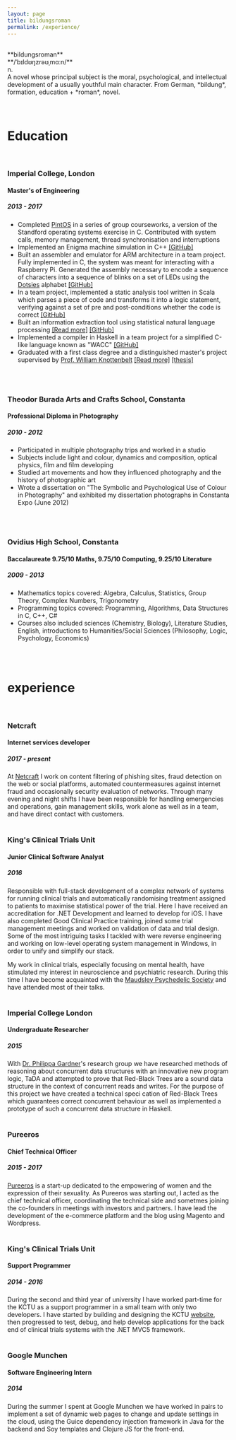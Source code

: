 ```yaml
---
layout: page
title: bildungsroman
permalink: /experience/
---
```


<br/>
**bildungsroman**<br/>
**/ˈb&#618;ld&#650;&#331;zr&#601;&#650;&#716;m&#593;&#720;n/**<br/>
n.<br/>
A novel whose principal subject is the moral, psychological, and intellectual development of a usually youthful main character. From German, *bildung*, formation, education + *roman*, novel.
<br/>
<br/>
<br/>




# Education
<br/>

### Imperial College, London
#### Master's of Engineering
##### 2013 - 2017

- Completed [PintOS](https://web.stanford.edu/class/cs140/projects/pintos/pintos_1.html) in a series of group courseworks, a version of the Standford operating systems exercise in C. Contributed with system calls, memory management, thread synchronisation and interruptions
- Implemented an Enigma machine simulation in C++ [[GitHub]](https://github.com/mearlboro/enigma)
- Built an assembler and emulator for ARM architecture in a team project. Fully implemented in C, the system was meant for interacting with a Raspberry Pi. Generated the assembly necessary to encode a sequence of characters into a sequence of blinks on a set of LEDs using the [Dotsies](http://dotsies.org/) alphabet [[GitHub]](https://github.com/mearlboro/ARM11)
- In a team project, implemented a static analysis tool written in Scala which parses a piece of code and transforms it into a logic statement, verifying against a set of pre and post-conditions whether the code is correct [[GitHub]](https://github.com/mearlboro/srtool)
- Built an information extraction tool using statistical natural language processing [[Read more]](/projects#seek) [[GitHub]](https://github.com/mearlboro/seek-legacy)
- Implemented a compiler in Haskell in a team project for a simplified C-like language known as "WACC" [[GitHub]](https://github.com/mearlboro/whack)
- Graduated with a first class degree and a distinguished master's project supervised by [Prof. William Knottenbelt](http://www.doc.ic.ac.uk/~wjk/) [[Read more]](/projects#snowwall) [[thesis]](/assets/files/snowwall.pdf)
<br/>
<br/>
 
### Theodor Burada Arts and Crafts School, Constanta
#### Professional Diploma in Photography
##### 2010 - 2012
- Participated in multiple photography trips and worked in a studio
- Subjects include light and colour, dynamics and composition, optical physics, film and film developing
- Studied art movements and how they influenced photography and the history of photographic art
- Wrote a dissertation on "The Symbolic and Psychological Use of Colour in Photography" and exhibited my dissertation photographs in Constanta Expo (June 2012)
<br/>
<br/>
  
### Ovidius High School, Constanta
#### Baccalaureate 9.75/10 Maths, 9.75/10 Computing, 9.25/10 Literature
##### 2009 - 2013
- Mathematics topics covered: Algebra, Calculus, Statistics, Group Theory, Complex Numbers, Trigonometry
- Programming topics covered: Programming, Algorithms, Data Structures in C, C++, C#
- Courses also included sciences (Chemistry, Biology), Literature Studies, English, introductions to Humanities/Social Sciences (Philosophy, Logic, Psychology, Economics)
<br/>
<br/>

# experience
<br/>

### Netcraft
#### Internet services developer
##### 2017 - present
At [Netcraft](https://netcraft.com) I work on content filtering of phishing sites, fraud detection on the web or social platforms,
automated countermeasures against internet fraud and occasionally security evaluation of
networks. Through many evening and night shifts I have been responsible for handling emergencies
and operations, gain management skills, work alone as well as in a team, and have direct contact
with customers.
<br/>
<br/>

### King's Clinical Trials Unit
#### Junior Clinical Software Analyst
##### 2016
Responsible with full-stack development of a complex network of systems for running clinical trials
and automatically randomising treatment assigned to patients to maximise statistical power of the
trial. Here I have received an accreditation for .NET Development and learned to develop for iOS. I
have also completed Good Clinical Practice training, joined some trial management meetings and
worked on validation of data and trial design. Some of the most intriguing tasks I tackled with were reverse engineering and working on low-level operating system management in Windows, in order to unify and simplify our stack.

My work in clinical trials, especially focusing on mental health, have stimulated my interest in neuroscience and psychiatric research. During this time I have become acquainted with the [Maudsley Psychedelic Society](https://www.facebook.com/maudsleypsychedelicsociety/) and have attended most of their talks.
<br/>
<br/>

### Imperial College London
#### Undergraduate Researcher
##### 2015
With [Dr. Philippa Gardner](http://www.doc.ic.ac.uk/~pg/)'s research group we have researched methods of reasoning about
concurrent data structures with an innovative new program logic, TaDA and attempted to prove that
Red-Black Trees are a sound data structure in the context of concurrent reads and writes. For the
purpose of this project we have created a technical speci cation of Red-Black Trees which guarantees
correct concurrent behaviour as well as implemented a prototype of such a concurrent data
structure in Haskell.
<br/>
<br/>

### Pureeros
#### Chief Technical Officer
##### 2015 - 2017
[Pureeros](https://pureeros.com) is a start-up dedicated to the empowering of women and the expression of their sexuality. As Pureeros was starting out, I acted as the chief technical officer, coordinating the technical side and sometmes joining the co-founders in meetings with investors and partners. I have lead the development of the e-commerce platform and the blog using Magento and Wordpress.
<br/>
<br/>

### King's Clinical Trials Unit
#### Support Programmer
##### 2014 - 2016
During the second and third year of university I have worked part-time for the KCTU as a support programmer in a small team with only two developers. I have started by building and designing the KCTU [website](http://ctu.co.uk), then progressed to test, debug, and help develop applications for the back end of clinical trials systems with the .NET MVC5 framework.
<br/>
<br/>


### Google Munchen
#### Software Engineering Intern
##### 2014
During the summer I spent at Google Munchen we have worked in pairs to implement a set of dynamic web pages to change and update settings in the cloud, using the Guice dependency injection framework in Java for the backend and Soy templates and Clojure JS for the front-end.
<br/>
<br/>
